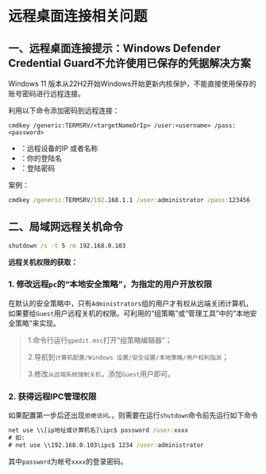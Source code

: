 # 远程桌面连接相关问题

## 一、远程桌面连接提示：Windows Defender Credential Guard不允许使用已保存的凭据解决方案

Windows 11 版本从22H2开始Windows开始更新内核保护，不能直接使用保存的账号密码进行远程连接。

利用以下命令添加密码到远程连接：

`cmdkey /generic:TERMSRV/<targetNameOrIp> /user:<username> /pass:<password>`

- <targetNameOrIp>：远程设备的IP 或者名称
- <username>：你的登陆名
- <password>：登陆密码

案例：
``` bat
cmdkey /generic:TERMSRV/192.168.1.1 /user:administrator /pass:123456
```


## 二、局域网远程关机命令

``` bat
shutdown /s -t 5 /m 192.168.0.103
```

**远程关机权限的获取：**

### 1. 修改远程`pc`的“本地安全策略”，为指定的用户开放权限

在默认的安全策略中，只有`Administrators`组的用户才有权从远端关闭计算机，如果要给`Guest`用户远程关机的权限。可利用的“组策略”或“管理工具”中的“本地安全策略”来实现。 

> 1.命令行运行`gpedit.msc`打开“组策略编辑器“；
>
> 2.导航到`计算机配置/Windows 设置/安全设置/本地策略/用户权利指派`； 
>
> 3.修改`从远端系统强制关机`，添加`Guest`用户即可。

### 2. 获得远程IPC管理权限

如果配置第一步后还出现`拒绝访问。`，则需要在运行`shutdown`命令前先运行如下命令
``` bat
net use \\[ip地址或计算机名]\ipc$ password /user:xxxx
# 如:
# net use \\192.168.0.103\ipc$ 1234 /user:administrator
```
其中`password`为帐号`xxxx`的登录密码。

